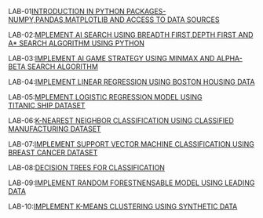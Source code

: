 LAB-01[INTRODUCTION IN PYTHON PACKAGES-NUMPY,PANDAS,MATPLOTLIB AND ACCESS TO DATA SOURCES](https://github.com/Borigam-sakshitha/AIML-2024-25/blob/main/LAB_01.ipynb)

LAB-02:[MPLEMENT AI SEARCH USING BREADTH FIRST,DEPTH FIRST AND A* SEARCH ALGORITHM USING PYTHON](https://github.com/Borigam-sakshitha/AIML-2024-25/blob/main/LAB_02.ipynb)

LAB-03:[IMPLEMENT AI GAME STRATEGY USING MINMAX AND ALPHA-BETA SEARCH ALGORITHM](https://github.com/Borigam-sakshitha/AIML-2024-25/blob/main/LAB_03.ipynb)

LAB-04:[IMPLEMENT LINEAR REGRESSION USING BOSTON HOUSING DATA](https://github.com/Borigam-sakshitha/AIML-2024-25/blob/main/LAB_04.ipynb)

LAB-05:[MPLEMENT LOGISTIC REGRESSION MODEL USING TITANIC SHIP DATASET](https://github.com/Borigam-sakshitha/AIML-2024-25/blob/main/LAB_05.ipynb)

LAB-06:[K-NEAREST NEIGHBOR CLASSIFICATION USING CLASSIFIED MANUFACTURING DATASET](https://github.com/Borigam-sakshitha/AIML-2024-25/blob/main/LAB_06.ipynb)

LAB-07:[IMPLEMENT SUPPORT VECTOR MACHINE CLASSIFICATION USING BREAST CANCER DATASET](https://github.com/Borigam-sakshitha/AIML-2024-25/blob/main/LAB__07.ipynb)

LAB-08:[DECISION TREES FOR CLASSIFICATION](https://github.com/Borigam-sakshitha/AIML-2024-25/blob/main/LAB_08.ipynb)

LAB-09:[IMPLEMENT RANDOM FORESTNENSABLE MODEL USING LEADING DATA](https://github.com/Borigam-sakshitha/AIML-2024-25/blob/main/LAB_09.ipynb)

LAB-10:[IMPLEMENT K-MEANS CLUSTERING USING SYNTHETIC DATA](https://github.com/Borigam-sakshitha/AIML-2024-25/blob/main/LAB_10.ipynb)





